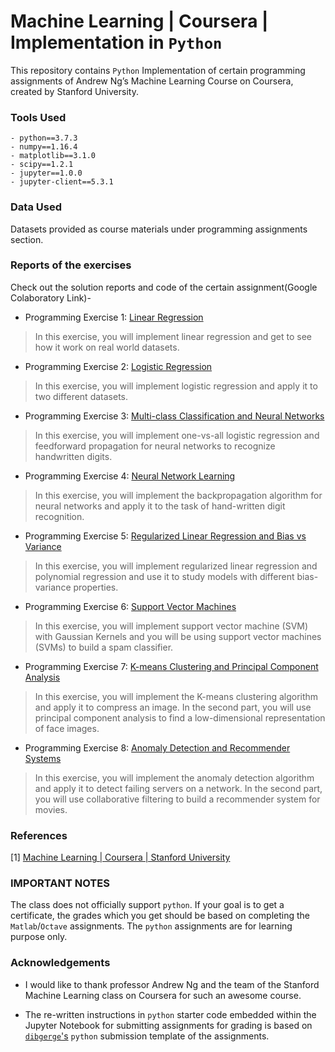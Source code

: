 # Machine Learning | Coursera | Implementation in `Python`
This repository contains `Python` Implementation of certain programming assignments of Andrew Ng’s Machine Learning Course on Coursera, created by Stanford University.

### Tools Used

    - python==3.7.3
    - numpy==1.16.4
    - matplotlib==3.1.0
    - scipy==1.2.1
    - jupyter==1.0.0
    - jupyter-client==5.3.1

### Data Used

Datasets provided as course materials under programming assignments section.

### Reports of the exercises

Check out the solution reports and code of the certain assignment(Google Colaboratory Link)-

*  Programming Exercise 1: [Linear Regression](https://colab.research.google.com/github/anwarcsebd/machine-learning-coursera/blob/master/machine-learning-ex1/exercise1.ipynb)
> In this exercise, you will implement linear regression and get to see how it work on real world datasets.

*  Programming Exercise 2: [Logistic Regression](https://colab.research.google.com/github/anwarcsebd/machine-learning-coursera/blob/master/machine-learning-ex2/exercise2.ipynb)
> In this exercise, you will implement logistic regression and apply it to two different datasets.

*  Programming Exercise 3: [Multi-class Classification and Neural Networks](https://colab.research.google.com/github/anwarcsebd/machine-learning-coursera/blob/master/machine-learning-ex3/exercise3.ipynb)
> In this exercise, you will implement one-vs-all logistic regression and feedforward propagation for neural networks to recognize handwritten digits.

*  Programming Exercise 4: [Neural Network Learning](https://colab.research.google.com/github/anwarcsebd/machine-learning-coursera/blob/master/machine-learning-ex4/exercise4.ipynb)
> In this exercise, you will implement the backpropagation algorithm for neural networks and apply it to the task of hand-written digit recognition.

*  Programming Exercise 5: [Regularized Linear Regression and Bias vs Variance](https://colab.research.google.com/github/anwarcsebd/machine-learning-coursera/blob/master/machine-learning-ex5/exercise5.ipynb)
> In this exercise, you will implement regularized linear regression and polynomial regression and use it to study models with different bias-variance properties.

*  Programming Exercise 6: [Support Vector Machines](https://colab.research.google.com/github/anwarcsebd/machine-learning-coursera/blob/master/machine-learning-ex6/exercise6.ipynb)
> In this exercise, you will implement support vector machine (SVM) with Gaussian Kernels and you will be using support vector machines (SVMs) to build a spam classifier.

*  Programming Exercise 7: [K-means Clustering and Principal Component
Analysis](https://colab.research.google.com/github/anwarcsebd/machine-learning-coursera/blob/master/machine-learning-ex7/exercise7.ipynb)
> In this exercise, you will implement the K-means clustering algorithm and apply it to compress an image. In the second part, you will use principal component analysis to find a low-dimensional representation of face images.

*  Programming Exercise 8: [Anomaly Detection and Recommender Systems](https://colab.research.google.com/github/anwarcsebd/machine-learning-coursera/blob/master/machine-learning-ex8/exercise8.ipynb)
> In this exercise, you will implement the anomaly detection algorithm and apply it to detect failing servers on a network. In the second part, you will use collaborative filtering to build a recommender system for movies. 

### References

[1] [Machine Learning | Coursera |  Stanford University](https://www.coursera.org/learn/machine-learning)

### IMPORTANT NOTES

The class does not officially support `python`. If your goal is to get a certificate, the grades which you get should be based on completing the `Matlab`/`Octave` assignments. The `python` assignments are for learning purpose only.

### Acknowledgements

- I would like to thank professor Andrew Ng and the team of the Stanford Machine Learning class on Coursera for such an awesome course.

- The re-written instructions in `python` starter code embedded within the Jupyter Notebook for submitting assignments for grading is based on [`dibgerge`'s](https://github.com/dibgerge/ml-coursera-python-assignments) `python` submission template of the assignments.
